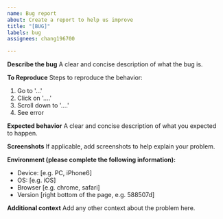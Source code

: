 ```yaml
---
name: Bug report
about: Create a report to help us improve
title: "[BUG]"
labels: bug
assignees: chang196700

---
```


**Describe the bug**
A clear and concise description of what the bug is.

**To Reproduce**
Steps to reproduce the behavior:
1. Go to '...'
2. Click on '....'
3. Scroll down to '....'
4. See error

**Expected behavior**
A clear and concise description of what you expected to happen.

**Screenshots**
If applicable, add screenshots to help explain your problem.

**Environment (please complete the following information):**
 - Device: [e.g. PC, iPhone6]
 - OS: [e.g. iOS]
 - Browser [e.g. chrome, safari]
 - Version [right bottom of the page, e.g. 588507d]

**Additional context**
Add any other context about the problem here.
